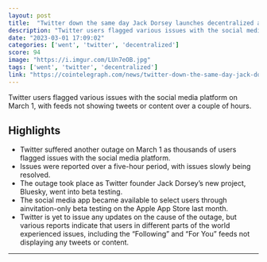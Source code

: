 ```yaml
---
layout: post
title:  "Twitter down the same day Jack Dorsey launches decentralized alternative"
description: "Twitter users flagged various issues with the social media platform on March 1, with feeds not showing tweets or content over a couple of hours."
date: "2023-03-01 17:09:02"
categories: ['went', 'twitter', 'decentralized']
score: 94
image: "https://i.imgur.com/LUn7eOB.jpg"
tags: ['went', 'twitter', 'decentralized']
link: "https://cointelegraph.com/news/twitter-down-the-same-day-jack-dorsey-launches-decentralized-alternative"
---
```


Twitter users flagged various issues with the social media platform on March 1, with feeds not showing tweets or content over a couple of hours.

## Highlights

- Twitter suffered another outage on March 1 as thousands of users flagged issues with the social media platform.
- Issues were reported over a five-hour period, with issues slowly being resolved.
- The outage took place as Twitter founder Jack Dorsey’s new project, Bluesky, went into beta testing.
- The social media app became available to select users through ainvitation-only beta testing on the Apple App Store last month.
- Twitter is yet to issue any updates on the cause of the outage, but various reports indicate that users in different parts of the world experienced issues, including the “Following” and “For You” feeds not displaying any tweets or content.

---
